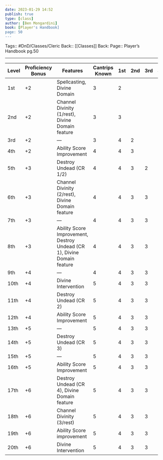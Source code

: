 ```yaml
---
date: 2023-01-29 14:52
publish: true
type: [class]
author: [Ben Mongardini]
book: [Player's Handbook]
page: 50
---
```

Tags:: #DnD/Classes/Cleric 
Back:: [[Classes]]
Back: 
Page:: Player’s Handbook pg.50

---

| Level | Proficiency Bonus | Features                                                                | Cantrips Known | 1st | 2nd | 3rd | 4th | 5th | 6th | 7th | 8th | 9th |
| ----- | ----------------- | ----------------------------------------------------------------------- | -------------- | --- | --- | --- | --- | --- | --- | --- | --- | --- |
| 1st   | +2                | Spellcasting, Divine Domain                                             | 3              | 2   |     |     |     |     |     |     |     |     |
| 2nd   | +2                | Channel Divinity (1/rest), Divine Domain feature                        | 3              | 3   |     |     |     |     |     |     |     |     |
| 3rd   | +2                | —                                                                       | 3              | 4   | 2   |     |     |     |     |     |     |     |
| 4th   | +2                | Ability Score Improvement                                               | 4              | 4   | 3   |     |     |     |     |     |     |     |
| 5th   | +3                | Destroy Undead (CR 1/2)                                                 | 4              | 4   | 3   | 2   |     |     |     |     |     |     |
| 6th   | +3                | Channel Divinity (2/rest), Divine Domain feature                        | 4              | 4   | 3   | 3   |     |     |     |     |     |     |
| 7th   | +3                | —                                                                       | 4              | 4   | 3   | 3   | 1   |     |     |     |     |     |
| 8th   | +3                | Ability Score Improvement, Destroy Undead (CR 1), Divine Domain feature | 4              | 4   | 3   | 3   | 2   |     |     |     |     |     |
| 9th   | +4                | —                                                                       | 4              | 4   | 3   | 3   | 3   | 1   |     |     |     |     |
| 10th  | +4                | Divine Intervention                                                     | 5              | 4   | 3   | 3   | 3   | 2   |     |     |     |     |
| 11th  | +4                | Destroy Undead (CR 2)                                                   | 5              | 4   | 3   | 3   | 3   | 2   | 1   |     |     |     |
| 12th  | +4                | Ability Score Improvement                                               | 5              | 4   | 3   | 3   | 3   | 2   | 1   |     |     |     |
| 13th  | +5                | —                                                                       | 5              | 4   | 3   | 3   | 3   | 2   | 1   | 1   |     |     |
| 14th  | +5                | Destroy Undead (CR 3)                                                   | 5              | 4   | 3   | 3   | 3   | 2   | 1   | 1   |     |     |
| 15th  | +5                | —                                                                       | 5              | 4   | 3   | 3   | 3   | 2   | 1   | 1   | 1   |     |
| 16th  | +5                | Ability Score Improvement                                               | 5              | 4   | 3   | 3   | 3   | 2   | 1   | 1   | 1   |     |
| 17th  | +6                | Destroy Undead (CR 4), Divine Domain feature                            | 5              | 4   | 3   | 3   | 3   | 2   | 1   | 1   | 1   | 1   |
| 18th  | +6                | Channel Divinity (3/rest)                                               | 5              | 4   | 3   | 3   | 3   | 3   | 1   | 1   | 1   | 1   |
| 19th  | +6                | Ability Score improvement                                               | 5              | 4   | 3   | 3   | 3   | 3   | 2   | 1   | 1   | 1   |
| 20th  | +6                | Divine Intervention                                                     | 5              | 4   | 3   | 3   | 3   | 3   | 2   | 2   | 1   | 1   |

